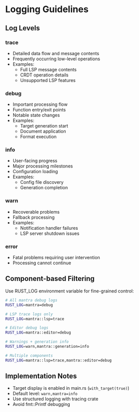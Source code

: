 # Logging Guidelines

## Log Levels

### trace
- Detailed data flow and message contents
- Frequently occurring low-level operations
- Examples:
  - Full LSP message contents
  - CRDT operation details
  - Unsupported LSP features

### debug  
- Important processing flow
- Function entry/exit points
- Notable state changes
- Examples:
  - Target generation start
  - Document application
  - Format execution

### info
- User-facing progress
- Major processing milestones
- Configuration loading
- Examples:
  - Config file discovery
  - Generation completion

### warn
- Recoverable problems
- Fallback processing
- Examples:
  - Notification handler failures
  - LSP server shutdown issues

### error
- Fatal problems requiring user intervention
- Processing cannot continue

## Component-based Filtering

Use RUST_LOG environment variable for fine-grained control:

```bash
# All mantra debug logs
RUST_LOG=mantra=debug

# LSP trace logs only
RUST_LOG=mantra::lsp=trace

# Editor debug logs
RUST_LOG=mantra::editor=debug  

# Warnings + generation info
RUST_LOG=warn,mantra::generation=info

# Multiple components
RUST_LOG=mantra::lsp=trace,mantra::editor=debug
```

## Implementation Notes

- Target display is enabled in main.rs (`with_target(true)`)
- Default level: `warn,mantra=info`
- Use structured logging with tracing crate
- Avoid fmt::Printf debugging